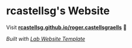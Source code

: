 
# rcastellsg's Website

Visit **[rcastellsg.github.io/roger.castellsgraells](https://rcastellsg.github.io/roger.castellsgraells)** 🚀

_Built with [Lab Website Template](https://greene-lab.gitbook.io/lab-website-template-docs)_


